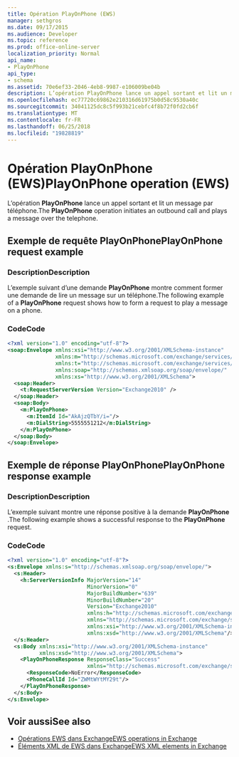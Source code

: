 ```yaml
---
title: Opération PlayOnPhone (EWS)
manager: sethgros
ms.date: 09/17/2015
ms.audience: Developer
ms.topic: reference
ms.prod: office-online-server
localization_priority: Normal
api_name:
- PlayOnPhone
api_type:
- schema
ms.assetid: 70e6ef33-2046-4eb8-9987-e106009be04b
description: L’opération PlayOnPhone lance un appel sortant et lit un message par téléphone.
ms.openlocfilehash: ec77720c69862e210316d61975b0d58c9530a40c
ms.sourcegitcommit: 34041125dc8c5f993b21cebfc4f8b72f0fd2cb6f
ms.translationtype: MT
ms.contentlocale: fr-FR
ms.lasthandoff: 06/25/2018
ms.locfileid: "19828819"
---
```

# <a name="playonphone-operation-ews"></a><span data-ttu-id="711e6-103">Opération PlayOnPhone (EWS)</span><span class="sxs-lookup"><span data-stu-id="711e6-103">PlayOnPhone operation (EWS)</span></span>

<span data-ttu-id="711e6-104">L’opération **PlayOnPhone** lance un appel sortant et lit un message par téléphone.</span><span class="sxs-lookup"><span data-stu-id="711e6-104">The **PlayOnPhone** operation initiates an outbound call and plays a message over the telephone.</span></span> 
  
## <a name="playonphone-request-example"></a><span data-ttu-id="711e6-105">Exemple de requête PlayOnPhone</span><span class="sxs-lookup"><span data-stu-id="711e6-105">PlayOnPhone request example</span></span>

### <a name="description"></a><span data-ttu-id="711e6-106">Description</span><span class="sxs-lookup"><span data-stu-id="711e6-106">Description</span></span>

<span data-ttu-id="711e6-107">L’exemple suivant d’une demande **PlayOnPhone** montre comment former une demande de lire un message sur un téléphone.</span><span class="sxs-lookup"><span data-stu-id="711e6-107">The following example of a **PlayOnPhone** request shows how to form a request to play a message on a phone.</span></span> 
  
### <a name="code"></a><span data-ttu-id="711e6-108">Code</span><span class="sxs-lookup"><span data-stu-id="711e6-108">Code</span></span>

```XML
<?xml version="1.0" encoding="utf-8"?>
<soap:Envelope xmlns:xsi="http://www.w3.org/2001/XMLSchema-instance"
               xmlns:m="http://schemas.microsoft.com/exchange/services/2006/messages"
               xmlns:t="http://schemas.microsoft.com/exchange/services/2006/types"
               xmlns:soap="http://schemas.xmlsoap.org/soap/envelope/"
               xmlns:xs="http://www.w3.org/2001/XMLSchema">
  <soap:Header>
    <t:RequestServerVersion Version="Exchange2010" />
  </soap:Header>
  <soap:Body>
    <m:PlayOnPhone>
      <m:ItemId Id="AkAjzQTbY/i="/>
      <m:DialString>5555551212</m:DialString>
    </m:PlayOnPhone>
  </soap:Body>
</soap:Envelope>
```

## <a name="playonphone-response-example"></a><span data-ttu-id="711e6-109">Exemple de réponse PlayOnPhone</span><span class="sxs-lookup"><span data-stu-id="711e6-109">PlayOnPhone response example</span></span>

### <a name="description"></a><span data-ttu-id="711e6-110">Description</span><span class="sxs-lookup"><span data-stu-id="711e6-110">Description</span></span>

<span data-ttu-id="711e6-111">L’exemple suivant montre une réponse positive à la demande **PlayOnPhone** .</span><span class="sxs-lookup"><span data-stu-id="711e6-111">The following example shows a successful response to the **PlayOnPhone** request.</span></span> 
  
### <a name="code"></a><span data-ttu-id="711e6-112">Code</span><span class="sxs-lookup"><span data-stu-id="711e6-112">Code</span></span>

```XML
<?xml version="1.0" encoding="utf-8"?>
<s:Envelope xmlns:s="http://schemas.xmlsoap.org/soap/envelope/">
  <s:Header>
    <h:ServerVersionInfo MajorVersion="14" 
                         MinorVersion="0" 
                         MajorBuildNumber="639" 
                         MinorBuildNumber="20" 
                         Version="Exchange2010" 
                         xmlns:h="http://schemas.microsoft.com/exchange/services/2006/types" 
                         xmlns="http://schemas.microsoft.com/exchange/services/2006/types" 
                         xmlns:xsi="http://www.w3.org/2001/XMLSchema-instance" 
                         xmlns:xsd="http://www.w3.org/2001/XMLSchema"/>
  </s:Header>
  <s:Body xmlns:xsi="http://www.w3.org/2001/XMLSchema-instance" 
          xmlns:xsd="http://www.w3.org/2001/XMLSchema">
    <PlayOnPhoneResponse ResponseClass="Success" 
                         xmlns="http://schemas.microsoft.com/exchange/services/2006/messages">
      <ResponseCode>NoError</ResponseCode>
      <PhoneCallId Id="ZWMtWYtMY29t"/>
    </PlayOnPhoneResponse>
  </s:Body>
</s:Envelope>
```

## <a name="see-also"></a><span data-ttu-id="711e6-113">Voir aussi</span><span class="sxs-lookup"><span data-stu-id="711e6-113">See also</span></span>

- [<span data-ttu-id="711e6-114">Opérations EWS dans Exchange</span><span class="sxs-lookup"><span data-stu-id="711e6-114">EWS operations in Exchange</span></span>](ews-operations-in-exchange.md)
- [<span data-ttu-id="711e6-115">Éléments XML de EWS dans Exchange</span><span class="sxs-lookup"><span data-stu-id="711e6-115">EWS XML elements in Exchange</span></span>](ews-xml-elements-in-exchange.md)

